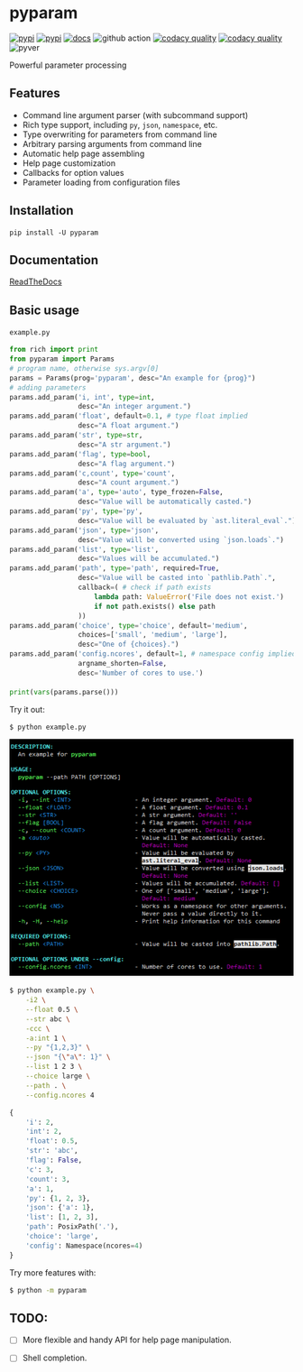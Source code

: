 # pyparam
[![pypi][1]][2] [![pypi][10]][11] [![docs][18]][19] ![github action][3] [![codacy quality][5]][6] [![codacy quality][7]][6] ![pyver][8]

Powerful parameter processing

## Features
- Command line argument parser (with subcommand support)
- Rich type support, including `py`, `json`, `namespace`, etc.
- Type overwriting for parameters from command line
- Arbitrary parsing arguments from command line
- Automatic help page assembling
- Help page customization
- Callbacks for option values
- Parameter loading from configuration files

## Installation
```shell
pip install -U pyparam
```

## Documentation
[ReadTheDocs][19]

## Basic usage

`example.py`

```python
from rich import print
from pyparam import Params
# program name, otherwise sys.argv[0]
params = Params(prog='pyparam', desc="An example for {prog}")
# adding parameters
params.add_param('i, int', type=int,
                 desc="An integer argument.")
params.add_param('float', default=0.1, # type float implied
                 desc="A float argument.")
params.add_param('str', type=str,
                 desc="A str argument.")
params.add_param('flag', type=bool,
                 desc="A flag argument.")
params.add_param('c,count', type='count',
                 desc="A count argument.")
params.add_param('a', type='auto', type_frozen=False,
                 desc="Value will be automatically casted.")
params.add_param('py', type='py',
                 desc="Value will be evaluated by `ast.literal_eval`.")
params.add_param('json', type='json',
                 desc="Value will be converted using `json.loads`.")
params.add_param('list', type='list',
                 desc="Values will be accumulated.")
params.add_param('path', type='path', required=True,
                 desc="Value will be casted into `pathlib.Path`.",
                 callback=( # check if path exists
                     lambda path: ValueError('File does not exist.')
                     if not path.exists() else path
                 ))
params.add_param('choice', type='choice', default='medium',
                 choices=['small', 'medium', 'large'],
                 desc="One of {choices}.")
params.add_param('config.ncores', default=1, # namespace config implied
                 argname_shorten=False,
                 desc='Number of cores to use.')

print(vars(params.parse()))
```

Try it out:
```sh
$ python example.py
```

![help](pyparam-help.png)

```sh
$ python example.py \
    -i2 \
    --float 0.5 \
    --str abc \
    -ccc \
    -a:int 1 \
    --py "{1,2,3}" \
    --json "{\"a\": 1}" \
    --list 1 2 3 \
    --choice large \
    --path . \
    --config.ncores 4
```
```python
{
    'i': 2,
    'int': 2,
    'float': 0.5,
    'str': 'abc',
    'flag': False,
    'c': 3,
    'count': 3,
    'a': 1,
    'py': {1, 2, 3},
    'json': {'a': 1},
    'list': [1, 2, 3],
    'path': PosixPath('.'),
    'choice': 'large',
    'config': Namespace(ncores=4)
}
```

Try more features with:
```sh
$ python -m pyparam
```

## TODO:
- [ ] More flexible and handy API for help page manipulation.
- [ ] Shell completion.


[1]: https://img.shields.io/pypi/v/pyparam.svg?style=flat-square
[2]: https://pypi.org/project/pyparam/
[3]: https://img.shields.io/github/workflow/status/pwwang/pyparam/build?style=flat-square
[5]: https://img.shields.io/codacy/grade/a34b1afaccf84019a6b138d40932d566.svg?style=flat-square
[6]: https://app.codacy.com/project/pwwang/pyparam/dashboard
[7]: https://img.shields.io/codacy/coverage/a34b1afaccf84019a6b138d40932d566.svg?style=flat-square
[8]: https://img.shields.io/pypi/pyversions/pyparam.svg?style=flat-square
[9]: https://raw.githubusercontent.com/pwwang/pyparam/master/docs/static/help.png
[10]: https://img.shields.io/github/tag/pwwang/pyparam.svg?style=flat-square
[11]: https://github.com/pwwang/pyparam
[18]: https://img.shields.io/readthedocs/pyparam.svg?style=flat-square
[19]: https://pyparam.readthedocs.io/en/latest/
